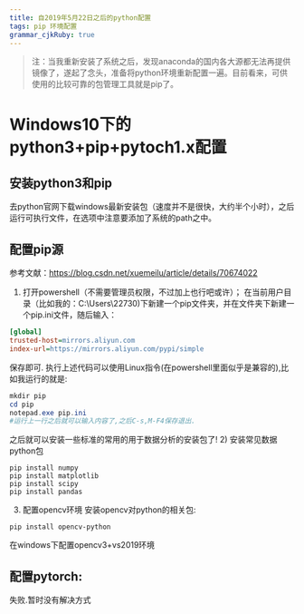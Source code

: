 ```yaml
---
title: 自2019年5月22日之后的python配置
tags: pip 环境配置
grammar_cjkRuby: true
---
```


> 注：当我重新安装了系统之后，发现anaconda的国内各大源都无法再提供镜像了，遂起了念头，准备将python环境重新配置一遍。目前看来，可供使用的比较可靠的包管理工具就是pip了。

# Windows10下的python3+pip+pytoch1.x配置
## 安装python3和pip
去python官网下载windows最新安装包（速度并不是很快，大约半个小时），之后运行可执行文件，在选项中注意要添加了系统的path之中。
## 配置pip源
参考文献：https://blog.csdn.net/xuemeilu/article/details/70674022

1) 打开powershell（不需要管理员权限，不过加上也行吧或许）；
在当前用户目录（比如我的：C:\Users\22730\)下新建一个pip文件夹，并在文件夹下新建一个pip.ini文件，随后输入：
```ini
[global]
trusted-host=mirrors.aliyun.com
index-url=https://mirrors.aliyun.com/pypi/simple
```
保存即可.
执行上述代码可以使用Linux指令(在powershell里面似乎是兼容的),比如我运行的就是:
```powershell
mkdir pip
cd pip
notepad.exe pip.ini
#运行上一行之后就可以输入内容了,之后C-s,M-F4保存退出.
```
之后就可以安装一些标准的常用的用于数据分析的安装包了!
2) 安装常见数据python包
```shell
pip install numpy
pip install matplotlib
pip install scipy
pip install pandas
```
3) 配置opencv环境
安装opencv对python的相关包:
```shell
pip install opencv-python
```
在windows下配置opencv3+vs2019环境
## 配置pytorch:
失败.暂时没有解决方式

